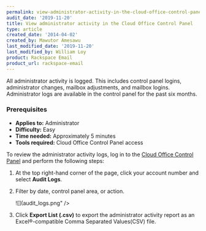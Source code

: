 ```yaml
---
permalink: view-administrator-activity-in-the-cloud-office-control-panel/
audit_date: '2019-11-20'
title: View administrator activity in the Cloud Office Control Panel
type: article
created_date: '2014-04-02'
created_by: Mawutor Amesawu
last_modified_date: '2019-11-20'
last_modified_by: William Loy
product: Rackspace Email
product_url: rackspace-email
---
```


All administrator activity is logged. This includes control panel logins, administrator changes, mailbox adjustments, and mailbox logins. Administrator logs are available in the control panel for the past six months.

### Prerequisites

- **Applies to:** Administrator
- **Difficulty:** Easy
- **Time needed:** Approximately 5 minutes
- **Tools required:**  Cloud Office Control Panel access

To review the administrator activity logs, log in to the [Cloud Office Control
Panel](https://cp.rackspace.com) and perform the following steps:

1.  At the top right-hand corner of the page, click your account number and select **Audit Logs**.
2.  Filter by date, control panel area, or action.

    ![](audit_logs.png" />

3.  Click **Export List (.csv)** to export the administrator activity report as an Excel&reg;-compatible Comma Separated Values(CSV) file.
